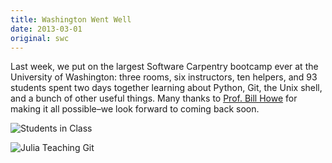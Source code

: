 ```yaml
---
title: Washington Went Well
date: 2013-03-01
original: swc
---
```

<p>Last week, we put on the largest Software Carpentry bootcamp ever at the University of Washington: three rooms, six instructors, ten helpers, and 93 students spent two days together learning about Python, Git, the Unix shell, and a bunch of other useful things.  Many thanks to <a href="http://homes.cs.washington.edu/~billhowe/">Prof. Bill Howe</a> for making it all possible–we look forward to coming back soon.</p>
<p>
  <img src="@root/files/2013/03/pic-seattle01.jpg" alt="Students in Class" class="centered">
</p>
<p>
  <img src="@root/files/2013/03/pic-seattle02.jpg" alt="Julia Teaching Git" class="centered">
</p>

